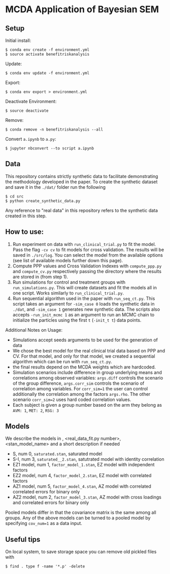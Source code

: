 # MCDA Application of Bayesian SEM

## Setup

Initial install:

    $ conda env create -f environment.yml
    $ source activate benefitriskanalysis

Update:

    $ conda env update -f environment.yml
    
Export: 

    $ conda env export > environment.yml

Deactivate Environment:

    $ source deactivate

Remove:

    $ conda remove -n benefitriskanalysis --all


Convert `a.ipynb` to `a.py`:

    $ jupyter nbconvert --to script a.ipynb

## Data 

This repository contains strictly synthetic data to facilitate demonstrating the methodology developed in the paper. To create the synthetic dataset and save it in the `./dat/` folder run the following

    $ cd src
    $ python create_synthetic_data.py

Any reference to "real data" in this repository refers to the synthetic data created in this step.


## How to use:

1. Run experiment on data with `run_clinical_trial.py` to fit the model. Pass the flag `-cv cv` to fit models for cross validation. The results will be saved in `./src/log`. You can select the model from the available options (see list of available models further down this page).
2. Compute PPP values and Cross Validation Indexes with `compute_ppp.py` and `compute_cv.py` respectively passing the directory where the results are stored in (from step 1). 
3. Run simulations for control and treatment groups with `run_simulations.py`. This will create datasets and fit the models all in one script. Works similarly to `run_clinical_trial.py`.
4. Run sequential algorithm used in the paper with `run_seq_ct.py`. This script takes an argument for `-sim_case 0` loads the synthetic data in `./dat`, and `-sim_case 1` generates new synthetic data. The scripts also accepts `-run_init_mcmc 1` as an argument to run an MCMC chain to initialize the particles using the first `t` (`-init_t t`) data points. 


Additional Notes on Usage: 

* Simulations accept seeds arguments to be used for the generation of data
* We chose the best model for the real clinical trial data based on PPP and CV. For that model, and only for that model, we created a sequential algorithm which can be run with `run_seq_ct.py`. 
* the final results depend on the MCDA weights which are hardcoded. 
* Simulation scenarios include difference in group underlying means and correlations among observed variables: `args.diff` controls the scenario of the group difference, `args.corr_sim` controls the scenario of correlation among variables. For `corr_sim=1` the user can control additionally the correlation among the factors `args.rho`. The other scenario `corr_sim=2`  uses hard coded correlation values. 
* Each subject is given a group number based on the arm they belong as `AVM: 1`, `MET: 2`, `RSG: 3`


## Models

We describe the models in <short name>, <real_data_fit.py number>, <stan_model_name> and a short description if needed

* S, num 0, `saturated.stan`, saturated model
* S-I, num 3, `saturated__2.stan`, satutrated model with identity correlation 
* EZ1 model, num 1, `factor_model_1.stan`, EZ model with independent factors  
* EZ2 model, num 4, `factor_model_2.stan`, EZ model with correlated factors 
* AZ1 model, num 5, `factor_model_4.stan`, AZ model with correlated correlated errors for binary only
* AZ2 model, num 2, `factor_model_3.stan`, AZ model with cross loadings and correlated errors for binary only

Pooled models differ in that the covariance matrix is the same among all groups.
Any of the above models can be turned to a pooled model by specifying `cov_num=1` as a data input.

## Useful tips

On local system, to save storage space you can remove old pickled files with

    $ find . type f -name '*.p' -delete
